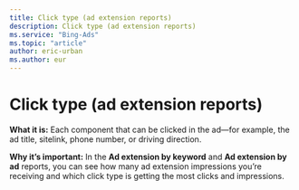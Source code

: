 ```yaml
---
title: Click type (ad extension reports)
description: Click type (ad extension reports)
ms.service: "Bing-Ads"
ms.topic: "article"
author: eric-urban
ms.author: eur
---
```


# Click type (ad extension reports)

**What it is:**     Each component that can be clicked in the ad—for example, the ad title, sitelink, phone number, or driving direction.

**Why it’s important:**     In the **Ad extension by keyword** and **Ad extension by ad** reports, you can see how many ad extension impressions you’re receiving and which click type is getting the most clicks and impressions.


